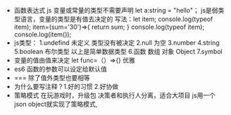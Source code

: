 - 函数表达式
    js 变量或常量的类型不需要声明
    let a:string = "hello"；
    js是弱类型语言，变量的类型是有值去决定的
        写法：let item;
                console.log(typeof item);
                item=(sum='30')=>{
                    return sum;
                }
                console.log(typeof item);
                console.log(item());
- js类型：
    1.undefind 未定义 类型没有被决定
    2.null 为空
    3.number
    4.string
    5.boolean 布尔类型
以上是简单数据类型 
    6.函数 数组 对象 Object
    7.symbol
- 变量的值由值来决定
    let func=（）=>{} 优雅
- es6 函数的参数可以设定给默认值
- === 除了值外类型也要相等
- 为什么要写注释？1.好的习惯 2.好协做
- 策略模式
    在玩游戏时，升级包
    决策者和执行人分离，适合大项目
    js用一个json object就实现了策略模式,

